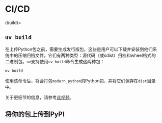 # CI/CD

(build)=
## `uv build`
在上传Python包之前，需要生成发行版包。这些是用户可以下载并安装到他们系统中的压缩归档文件。它们有两种类型：源代码（或sdist）归档和wheel格式的二进制包。`uv`支持使用`uv build`命令生成这两种包：

```bash
uv build
```

使用该命令后，将会打包`modern_python`的Python包，并将它们保存在`dist`目录中。

关于更细节的信息，请参考[此视频](https://www.bilibili.com/video/BV12NgLzhEKx?vd_source=189ac0e5f555cc7d23863c9d75a86118)。
## 将你的包上传到PyPI